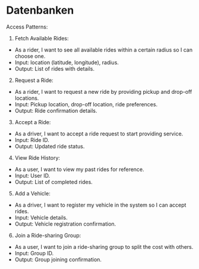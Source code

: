# Datenbanken

Access Patterns:

1. Fetch Available Rides:
- As a rider, I want to see all available rides within a certain radius so I can choose one.
- Input: location (latitude, longitude), radius.
- Output: List of rides with details.

2. Request a Ride:
- As a rider, I want to request a new ride by providing pickup and drop-off locations.
- Input: Pickup location, drop-off location, ride preferences.
- Output: Ride confirmation details.

3. Accept a Ride:
- As a driver, I want to accept a ride request to start providing service.
- Input: Ride ID.
- Output: Updated ride status.

4. View Ride History:
- As a user, I want to view my past rides for reference.
- Input: User ID.
- Output: List of completed rides.

5. Add a Vehicle:
- As a driver, I want to register my vehicle in the system so I can accept rides.
- Input: Vehicle details.
- Output: Vehicle registration confirmation.

6. Join a Ride-sharing Group:
- As a user, I want to join a ride-sharing group to split the cost with others.
- Input: Group ID.
- Output: Group joining confirmation.